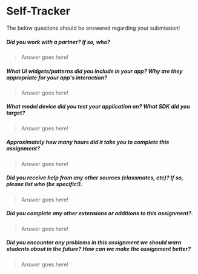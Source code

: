 # Self-Tracker

The below questions should be answered regarding your submission!

##### Did you work with a partner? If so, who? #####
> Answer goes here!

##### What UI widgets/patterns did you include in your app? Why are they appropriate for your app's interaction? #####
> Answer goes here!

##### What model device did you test your application on? What SDK did you target? #####
> Answer goes here!


##### Approximately how many hours did it take you to complete this assignment? #####
> Answer goes here!


##### Did you receive help from any other sources (classmates, etc)? If so, please list who (be specific!). #####
> Answer goes here!


##### Did you complete any other extensions or additions to this assignment?. #####
> Answer goes here!


##### Did you encounter any problems in this assignment we should warn students about in the future? How can we make the assignment better? #####
> Answer goes here!
